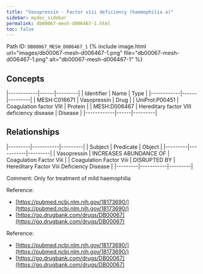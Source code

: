```yaml
---
title: "Vasopressin - Factor viii deficiency (haemophilia a)"
sidebar: mydoc_sidebar
permalink: db00067-mesh-d006467-1.html
toc: false 
---
```



Path ID: `DB00067_MESH_D006467_1`
{% include image.html url="images/db00067-mesh-d006467-1.png" file="db00067-mesh-d006467-1.png" alt="db00067-mesh-d006467-1" %}

## Concepts

|------------|------|---------|
| Identifier | Name | Type    |
|------------|------|---------|
| MESH:C016671 | Vasopressin | Drug |
| UniProt:P00451 | Coagulation factor VIII | Protein |
| MESH:D006467 | Hereditary factor VIII deficiency disease | Disease |
|------------|------|---------|

## Relationships

|---------|-----------|---------|
| Subject | Predicate | Object  |
|---------|-----------|---------|
| Vasopressin | INCREASES ABUNDANCE OF | Coagulation Factor Viii |
| Coagulation Factor Viii | DISRUPTED BY | Hereditary Factor Viii Deficiency Disease |
|---------|-----------|---------|

Comment: Only for treatment of mild haemophilia

Reference: 
  - [https://pubmed.ncbi.nlm.nih.gov/18173690/](https://pubmed.ncbi.nlm.nih.gov/18173690/)
  - [https://go.drugbank.com/drugs/DB00067](https://go.drugbank.com/drugs/DB00067)

Reference: 
  - [https://pubmed.ncbi.nlm.nih.gov/18173690/](https://pubmed.ncbi.nlm.nih.gov/18173690/)
  - [https://go.drugbank.com/drugs/DB00067](https://go.drugbank.com/drugs/DB00067)
